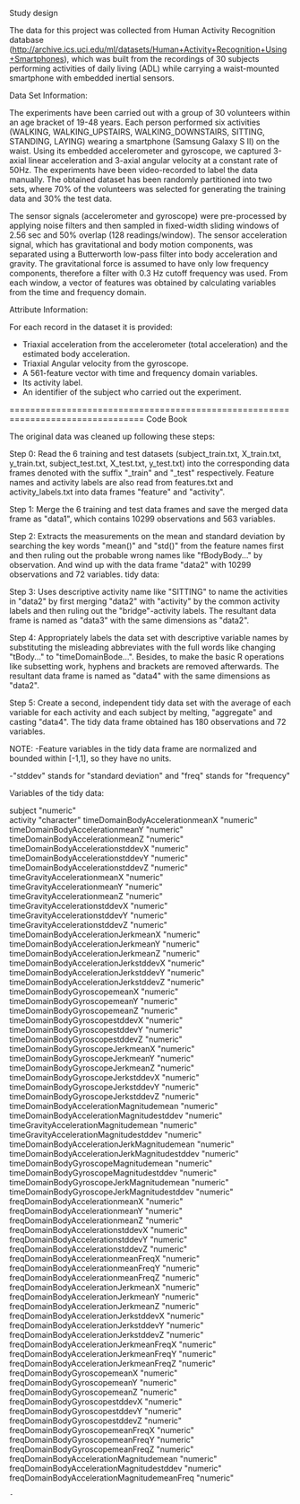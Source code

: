 
Study design

The data for this project was collected from Human Activity Recognition database (http://archive.ics.uci.edu/ml/datasets/Human+Activity+Recognition+Using+Smartphones), which was built from the recordings of 30 subjects performing activities of daily living (ADL) while carrying a waist-mounted smartphone with embedded inertial sensors.
 
Data Set Information:

The experiments have been carried out with a group of 30 volunteers within an age bracket of 19-48 years. Each person performed six activities (WALKING, WALKING_UPSTAIRS, WALKING_DOWNSTAIRS, SITTING, STANDING, LAYING) wearing a smartphone (Samsung Galaxy S II) on the waist. Using its embedded accelerometer and gyroscope, we captured 3-axial linear acceleration and 3-axial angular velocity at a constant rate of 50Hz. The experiments have been video-recorded to label the data manually. The obtained dataset has been randomly partitioned into two sets, where 70% of the volunteers was selected for generating the training data and 30% the test data. 

The sensor signals (accelerometer and gyroscope) were pre-processed by applying noise filters and then sampled in fixed-width sliding windows of 2.56 sec and 50% overlap (128 readings/window). The sensor acceleration signal, which has gravitational and body motion components, was separated using a Butterworth low-pass filter into body acceleration and gravity. The gravitational force is assumed to have only low frequency components, therefore a filter with 0.3 Hz cutoff frequency was used. From each window, a vector of features was obtained by calculating variables from the time and frequency domain.

Attribute Information:

For each record in the dataset it is provided: 
- Triaxial acceleration from the accelerometer (total acceleration) and the estimated body acceleration. 
- Triaxial Angular velocity from the gyroscope. 
- A 561-feature vector with time and frequency domain variables. 
- Its activity label. 
- An identifier of the subject who carried out the experiment.

================================================================================
Code Book

The original data was cleaned up following these steps:

Step 0: Read the 6 training and test datasets (subject_train.txt, X_train.txt, y_train.txt, subject_test.txt, X_test.txt, y_test.txt) into the corresponding data frames denoted with the suffix "_train" and "_test" respectively. Feature names and activity labels are also read from features.txt and activity_labels.txt into data frames "feature" and "activity".

Step 1: Merge the 6 training and test data frames and save the merged data frame as "data1", which contains 10299 observations and 563 variables.

Step 2: Extracts the measurements on the mean and standard deviation by searching the key words "mean()" and "std()" from the feature names first and then ruling out the probable wrong names like "fBodyBody..." by observation. And wind up with the data frame "data2" with 10299 observations and 72 variables.
tidy data:

Step 3: Uses descriptive activity name like "SITTING" to name the activities in "data2" by first merging "data2" with "activity" by the common activity labels and then ruling out the "bridge"-activity labels. The resultant data frame is named as "data3" with the same dimensions as "data2".

Step 4: Appropriately labels the data set with descriptive variable names by substituting the misleading abbreviates with the full words like changing "tBody..." to "timeDomainBode...". Besides, to make the basic R operations like subsetting work, hyphens and brackets are removed afterwards. The resultant data frame is named as "data4" with the same dimensions as "data2".

Step 5: Create a second, independent tidy data set with the average of each variable for each activity and each subject by melting, "aggregate" and casting "data4". The tidy data frame obtained has 180 observations and 72 variables.

NOTE: 
-Feature variables in the tidy data frame are normalized and bounded within           [-1,1], so they have no units.

-"stddev" stands for "standard deviation" and "freq" stands for "frequency" 

Variables of the tidy data:

subject                                       "numeric"  
activity                                      "character"
timeDomainBodyAccelerationmeanX               "numeric"  
timeDomainBodyAccelerationmeanY               "numeric"  
timeDomainBodyAccelerationmeanZ               "numeric"  
timeDomainBodyAccelerationstddevX             "numeric"  
timeDomainBodyAccelerationstddevY             "numeric"  
timeDomainBodyAccelerationstddevZ             "numeric"  
timeGravityAccelerationmeanX                  "numeric"  
timeGravityAccelerationmeanY                  "numeric"  
timeGravityAccelerationmeanZ                  "numeric"  
timeGravityAccelerationstddevX                "numeric"  
timeGravityAccelerationstddevY                "numeric"  
timeGravityAccelerationstddevZ                "numeric"  
timeDomainBodyAccelerationJerkmeanX           "numeric"  
timeDomainBodyAccelerationJerkmeanY           "numeric"  
timeDomainBodyAccelerationJerkmeanZ           "numeric"  
timeDomainBodyAccelerationJerkstddevX         "numeric"  
timeDomainBodyAccelerationJerkstddevY         "numeric"  
timeDomainBodyAccelerationJerkstddevZ         "numeric"  
timeDomainBodyGyroscopemeanX                  "numeric"  
timeDomainBodyGyroscopemeanY                  "numeric"  
timeDomainBodyGyroscopemeanZ                  "numeric"  
timeDomainBodyGyroscopestddevX                "numeric"  
timeDomainBodyGyroscopestddevY                "numeric"  
timeDomainBodyGyroscopestddevZ                "numeric"  
timeDomainBodyGyroscopeJerkmeanX              "numeric"  
timeDomainBodyGyroscopeJerkmeanY              "numeric"  
timeDomainBodyGyroscopeJerkmeanZ              "numeric"  
timeDomainBodyGyroscopeJerkstddevX            "numeric"  
timeDomainBodyGyroscopeJerkstddevY            "numeric"  
timeDomainBodyGyroscopeJerkstddevZ            "numeric"  
timeDomainBodyAccelerationMagnitudemean       "numeric"  
timeDomainBodyAccelerationMagnitudestddev     "numeric"  
timeGravityAccelerationMagnitudemean          "numeric"  
timeGravityAccelerationMagnitudestddev        "numeric"  
timeDomainBodyAccelerationJerkMagnitudemean   "numeric"  
timeDomainBodyAccelerationJerkMagnitudestddev "numeric"  
timeDomainBodyGyroscopeMagnitudemean          "numeric"  
timeDomainBodyGyroscopeMagnitudestddev        "numeric"  
timeDomainBodyGyroscopeJerkMagnitudemean      "numeric"  
timeDomainBodyGyroscopeJerkMagnitudestddev    "numeric"  
freqDomainBodyAccelerationmeanX               "numeric"  
freqDomainBodyAccelerationmeanY               "numeric"  
freqDomainBodyAccelerationmeanZ               "numeric"  
freqDomainBodyAccelerationstddevX             "numeric"  
freqDomainBodyAccelerationstddevY             "numeric"  
freqDomainBodyAccelerationstddevZ             "numeric"  
freqDomainBodyAccelerationmeanFreqX           "numeric"  
freqDomainBodyAccelerationmeanFreqY           "numeric"  
freqDomainBodyAccelerationmeanFreqZ           "numeric"  
freqDomainBodyAccelerationJerkmeanX           "numeric"  
freqDomainBodyAccelerationJerkmeanY           "numeric"  
freqDomainBodyAccelerationJerkmeanZ           "numeric"  
freqDomainBodyAccelerationJerkstddevX         "numeric"  
freqDomainBodyAccelerationJerkstddevY         "numeric"  
freqDomainBodyAccelerationJerkstddevZ         "numeric"  
freqDomainBodyAccelerationJerkmeanFreqX       "numeric"  
freqDomainBodyAccelerationJerkmeanFreqY       "numeric"  
freqDomainBodyAccelerationJerkmeanFreqZ       "numeric"  
freqDomainBodyGyroscopemeanX                  "numeric"  
freqDomainBodyGyroscopemeanY                  "numeric"  
freqDomainBodyGyroscopemeanZ                  "numeric"  
freqDomainBodyGyroscopestddevX                "numeric"  
freqDomainBodyGyroscopestddevY                "numeric"  
freqDomainBodyGyroscopestddevZ                "numeric"  
freqDomainBodyGyroscopemeanFreqX              "numeric"  
freqDomainBodyGyroscopemeanFreqY              "numeric"  
freqDomainBodyGyroscopemeanFreqZ              "numeric"  
freqDomainBodyAccelerationMagnitudemean       "numeric"  
freqDomainBodyAccelerationMagnitudestddev     "numeric"  
freqDomainBodyAccelerationMagnitudemeanFreq   "numeric" 


	- 